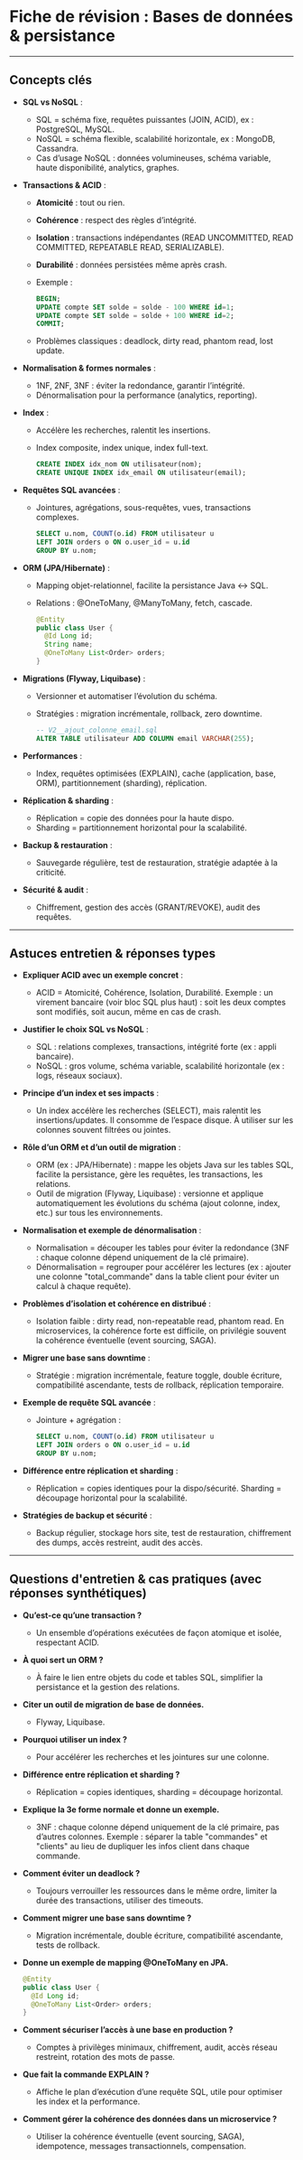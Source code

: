 # Fiche de révision : Bases de données & persistance

---

## Concepts clés

- **SQL vs NoSQL** :
  - SQL = schéma fixe, requêtes puissantes (JOIN, ACID), ex : PostgreSQL, MySQL.
  - NoSQL = schéma flexible, scalabilité horizontale, ex : MongoDB, Cassandra.
  - Cas d’usage NoSQL : données volumineuses, schéma variable, haute disponibilité, analytics, graphes.

- **Transactions & ACID** :
  - **Atomicité** : tout ou rien.
  - **Cohérence** : respect des règles d’intégrité.
  - **Isolation** : transactions indépendantes (READ UNCOMMITTED, READ COMMITTED, REPEATABLE READ, SERIALIZABLE).
  - **Durabilité** : données persistées même après crash.
  - Exemple :

    ```sql
    BEGIN;
    UPDATE compte SET solde = solde - 100 WHERE id=1;
    UPDATE compte SET solde = solde + 100 WHERE id=2;
    COMMIT;
    ```

  - Problèmes classiques : deadlock, dirty read, phantom read, lost update.

- **Normalisation & formes normales** :
  - 1NF, 2NF, 3NF : éviter la redondance, garantir l’intégrité.
  - Dénormalisation pour la performance (analytics, reporting).

- **Index** :
  - Accélère les recherches, ralentit les insertions.
  - Index composite, index unique, index full-text.

    ```sql
    CREATE INDEX idx_nom ON utilisateur(nom);
    CREATE UNIQUE INDEX idx_email ON utilisateur(email);
    ```

- **Requêtes SQL avancées** :
  - Jointures, agrégations, sous-requêtes, vues, transactions complexes.

    ```sql
    SELECT u.nom, COUNT(o.id) FROM utilisateur u
    LEFT JOIN orders o ON o.user_id = u.id
    GROUP BY u.nom;
    ```

- **ORM (JPA/Hibernate)** :
  - Mapping objet-relationnel, facilite la persistance Java <-> SQL.
  - Relations : @OneToMany, @ManyToMany, fetch, cascade.

    ```java
    @Entity
    public class User {
      @Id Long id;
      String name;
      @OneToMany List<Order> orders;
    }
    ```

- **Migrations (Flyway, Liquibase)** :
  - Versionner et automatiser l’évolution du schéma.
  - Stratégies : migration incrémentale, rollback, zero downtime.

    ```sql
    -- V2__ajout_colonne_email.sql
    ALTER TABLE utilisateur ADD COLUMN email VARCHAR(255);
    ```

- **Performances** :
  - Index, requêtes optimisées (EXPLAIN), cache (application, base, ORM), partitionnement (sharding), réplication.

- **Réplication & sharding** :
  - Réplication = copie des données pour la haute dispo.
  - Sharding = partitionnement horizontal pour la scalabilité.

- **Backup & restauration** :
  - Sauvegarde régulière, test de restauration, stratégie adaptée à la criticité.

- **Sécurité & audit** :
  - Chiffrement, gestion des accès (GRANT/REVOKE), audit des requêtes.

---

## Astuces entretien & réponses types

- **Expliquer ACID avec un exemple concret** :
  - ACID = Atomicité, Cohérence, Isolation, Durabilité. Exemple : un virement bancaire (voir bloc SQL plus haut) : soit les deux comptes sont modifiés, soit aucun, même en cas de crash.

- **Justifier le choix SQL vs NoSQL** :
  - SQL : relations complexes, transactions, intégrité forte (ex : appli bancaire).
  - NoSQL : gros volume, schéma variable, scalabilité horizontale (ex : logs, réseaux sociaux).

- **Principe d’un index et ses impacts** :
  - Un index accélère les recherches (SELECT), mais ralentit les insertions/updates. Il consomme de l’espace disque. À utiliser sur les colonnes souvent filtrées ou jointes.

- **Rôle d’un ORM et d’un outil de migration** :
  - ORM (ex : JPA/Hibernate) : mappe les objets Java sur les tables SQL, facilite la persistance, gère les requêtes, les transactions, les relations.
  - Outil de migration (Flyway, Liquibase) : versionne et applique automatiquement les évolutions du schéma (ajout colonne, index, etc.) sur tous les environnements.

- **Normalisation et exemple de dénormalisation** :
  - Normalisation = découper les tables pour éviter la redondance (3NF : chaque colonne dépend uniquement de la clé primaire).
  - Dénormalisation = regrouper pour accélérer les lectures (ex : ajouter une colonne "total_commande" dans la table client pour éviter un calcul à chaque requête).

- **Problèmes d’isolation et cohérence en distribué** :
  - Isolation faible : dirty read, non-repeatable read, phantom read. En microservices, la cohérence forte est difficile, on privilégie souvent la cohérence éventuelle (event sourcing, SAGA).

- **Migrer une base sans downtime** :
  - Stratégie : migration incrémentale, feature toggle, double écriture, compatibilité ascendante, tests de rollback, réplication temporaire.

- **Exemple de requête SQL avancée** :
  - Jointure + agrégation :
    ```sql
    SELECT u.nom, COUNT(o.id) FROM utilisateur u
    LEFT JOIN orders o ON o.user_id = u.id
    GROUP BY u.nom;
    ```

- **Différence entre réplication et sharding** :
  - Réplication = copies identiques pour la dispo/sécurité. Sharding = découpage horizontal pour la scalabilité.

- **Stratégies de backup et sécurité** :
  - Backup régulier, stockage hors site, test de restauration, chiffrement des dumps, accès restreint, audit des accès.

---

## Questions d'entretien & cas pratiques (avec réponses synthétiques)

- **Qu’est-ce qu’une transaction ?**
  - Un ensemble d’opérations exécutées de façon atomique et isolée, respectant ACID.

- **À quoi sert un ORM ?**
  - À faire le lien entre objets du code et tables SQL, simplifier la persistance et la gestion des relations.

- **Citer un outil de migration de base de données.**
  - Flyway, Liquibase.

- **Pourquoi utiliser un index ?**
  - Pour accélérer les recherches et les jointures sur une colonne.

- **Différence entre réplication et sharding ?**
  - Réplication = copies identiques, sharding = découpage horizontal.

- **Explique la 3e forme normale et donne un exemple.**
  - 3NF : chaque colonne dépend uniquement de la clé primaire, pas d’autres colonnes. Exemple : séparer la table "commandes" et "clients" au lieu de dupliquer les infos client dans chaque commande.

- **Comment éviter un deadlock ?**
  - Toujours verrouiller les ressources dans le même ordre, limiter la durée des transactions, utiliser des timeouts.

- **Comment migrer une base sans downtime ?**
  - Migration incrémentale, double écriture, compatibilité ascendante, tests de rollback.

- **Donne un exemple de mapping @OneToMany en JPA.**
  ```java
  @Entity
  public class User {
    @Id Long id;
    @OneToMany List<Order> orders;
  }
  ```

- **Comment sécuriser l’accès à une base en production ?**
  - Comptes à privilèges minimaux, chiffrement, audit, accès réseau restreint, rotation des mots de passe.

- **Que fait la commande EXPLAIN ?**
  - Affiche le plan d’exécution d’une requête SQL, utile pour optimiser les index et la performance.

- **Comment gérer la cohérence des données dans un microservice ?**
  - Utiliser la cohérence éventuelle (event sourcing, SAGA), idempotence, messages transactionnels, compensation.

